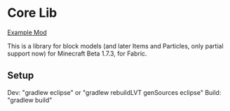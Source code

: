# Core Lib
[Example Mod](https://github.com/minecraft-cursed-legacy/Example-Mod)

This is a library for block models (and later Items and Particles, only partial support now) for Minecraft Beta 1.7.3, for Fabric.

## Setup
Dev: "gradlew eclipse" or "gradlew rebuildLVT genSources eclipse"
Build: "gradlew build"